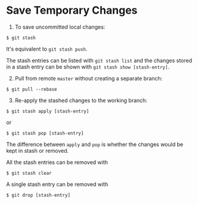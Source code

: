 # Save Temporary Changes

1. To save uncommitted local changes:
  ```console
  $ git stash
  ```
  It's equivalent to `git stash push`.

  The stash entries can be listed with `git stash list` and the changes stored in a stash entry can be shown with `git stash show [stash-entry]`.

2. Pull from remote `master` without creating a separate branch:
  ```console
  $ git pull --rebase
  ```

3. Re-apply the stashed changes to the working branch:
  ```console
  $ git stash apply [stash-entry]
  ```
  or
  ```console
  $ git stash pop [stash-entry]
  ```
  The difference between `apply` and `pop` is whether the changes would be kept in stash or removed.

All the stash entries can be removed with 

```console
$ git stash clear
```
  
A single stash entry can be removed with 

```console
$ git drop [stash-entry]
```
